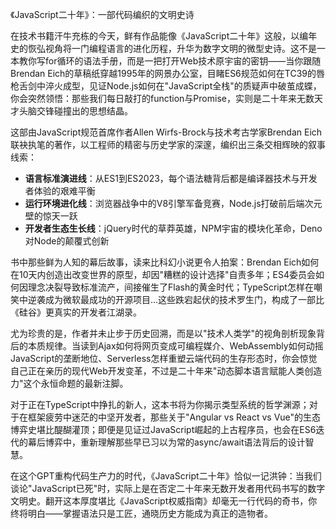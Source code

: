 《JavaScript二十年》：一部代码编织的文明史诗

在技术书籍汗牛充栋的今天，鲜有作品能像《JavaScript二十年》这般，以编年史的恢弘视角将一门编程语言的进化历程，升华为数字文明的微型史诗。这不是一本教你写for循环的语法手册，而是一把打开Web技术原宇宙的密钥——当你跟随Brendan Eich的草稿纸穿越1995年的网景办公室，目睹ES6规范如何在TC39的唇枪舌剑中淬火成型，见证Node.js如何在"JavaScript全栈"的质疑声中破茧成蝶，你会突然领悟：那些我们每日敲打的function与Promise，实则是二十年来无数天才头脑交锋碰撞出的思想结晶。

这部由JavaScript规范首席作者Allen Wirfs-Brock与技术考古学家Brendan Eich联袂执笔的著作，以工程师的精密与历史学家的深邃，编织出三条交相辉映的叙事线索：
- **语言标准演进线**：从ES1到ES2023，每个语法糖背后都是编译器技术与开发者体验的艰难平衡
- **运行环境进化线**：浏览器战争中的V8引擎军备竞赛，Node.js打破前后端次元壁的惊天一跃
- **开发者生态生长线**：jQuery时代的草莽英雄，NPM宇宙的模块化革命，Deno对Node的颠覆式创新

书中那些鲜为人知的幕后故事，读来比科幻小说更令人拍案：Brendan Eich如何在10天内创造出改变世界的原型，却因"糟糕的设计选择"自责多年；ES4委员会如何因理念决裂导致标准流产，间接催生了Flash的黄金时代；TypeScript怎样在嘲笑中逆袭成为微软最成功的开源项目...这些跌宕起伏的技术罗生门，构成了一部比《硅谷》更真实的开发者江湖录。

尤为珍贵的是，作者并未止步于历史回溯，而是以"技术人类学"的视角剖析现象背后的本质规律。当读到Ajax如何将网页变成可编程媒介、WebAssembly如何动摇JavaScript的垄断地位、Serverless怎样重塑云端代码的生存形态时，你会惊觉自己正在亲历的现代Web开发变革，不过是二十年来"动态脚本语言赋能人类创造力"这个永恒命题的最新注脚。

对于正在TypeScript中挣扎的新人，这本书将为你揭示类型系统的哲学渊源；对于在框架疲劳中迷茫的中坚开发者，那些关于"Angular vs React vs Vue"的生态博弈史堪比醍醐灌顶；即便是见证过JavaScript崛起的上古程序员，也会在ES6迭代的幕后博弈中，重新理解那些早已习以为常的async/await语法背后的设计智慧。

在这个GPT重构代码生产力的时代，《JavaScript二十年》恰似一记洪钟：当我们谈论"JavaScript已死"时，实际上是在否定二十年来无数开发者用代码书写的数字文明史。翻开这本厚度堪比《JavaScript权威指南》却毫无一行代码的奇书，你终将明白——掌握语法只是工匠，通晓历史方能成为真正的造物者。
